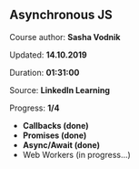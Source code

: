 
## Asynchronous JS

Course author: **Sasha Vodnik**

Updated: **14.10.2019**

Duration: **01:31:00**

Source: **LinkedIn Learning**

Progress: **1/4**

- **Callbacks (done)**
- **Promises (done)**
- **Async/Await (done)**
- Web Workers (in progress...)
